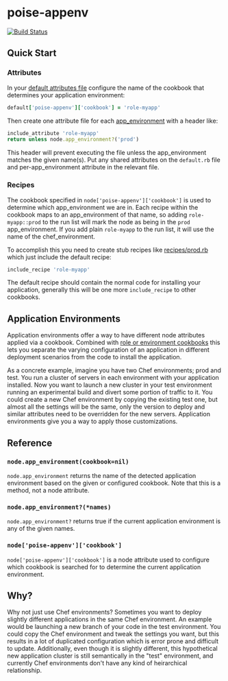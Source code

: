 poise-appenv
=============

[![Build Status](https://travis-ci.org/poise/poise-appenv.png?branch=master)](https://travis-ci.org/poise/poise-appenv)

Quick Start
-----------

### Attributes

In your [default attributes file](test/cookbooks/poise-appenv_test/attributes/default.rb#L19)
configure the name of the cookbook that determines your application environment:

```ruby
default['poise-appenv']['cookbook'] = 'role-myapp'
```

Then create one attribute file for each [app_environment](test/cookbooks/poise-appenv_test/attributes/prod.rb#L19-L20)
with a header like:

```ruby
include_attribute 'role-myapp'
return unless node.app_environment?('prod')
```

This header will prevent executing the file unless the app_environment
matches the given name(s). Put any shared attributes on the `default.rb` file
and per-app_environment attribute in the relevant file.

### Recipes

The cookbook specified in `node['poise-appenv']['cookbook']` is used to determine
which app_environment we are in. Each recipe within the cookbook maps to an
app_environment of that name, so adding `role-myapp::prod` to the run list
will mark the node as being in the `prod` app_environment. If you add plain
`role-myapp` to the run list, it will use the name of the chef_environment.

To accomplish this you need to create stub recipes like [recipes/prod.rb](test/cookbooks/poise-appenv_test/recipes/prod.rb)
which just include the default recipe:

```ruby
include_recipe 'role-myapp'
```

The default recipe should contain the normal code for installing your application,
generally this will be one more `include_recipe` to other cookbooks.

Application Environments
------------------------

Application environments offer a way to have different node attributes applied
via a cookbook. Combined with [role or environment cookbooks](http://vialstudios.logdown.com/posts/166848-the-environment-cookbook-pattern)
this lets you separate the varying configuration of an application in different
deployment scenarios from the code to install the application.

As a concrete example, imagine you have two Chef environments; prod and test.
You run a cluster of servers in each environment with your application installed.
Now you want to launch a new cluster in your test environment running an
experimental build and divert some portion of traffic to it. You could create
a new Chef environment by copying the existing test one, but almost all the
settings will be the same, only the version to deploy and similar attributes
need to be overridden for the new servers. Application environments give you
a way to apply those customizations.

Reference
---------

### `node.app_environment(cookbook=nil)`

`node.app_environment` returns the name of the detected application environment
based on the given or configured cookbook. Note that this is a method, not a
node attribute.

### `node.app_environment?(*names)`

`node.app_environment?` returns true if the current application environment
is any of the given names.

### `node['poise-appenv']['cookbook']`

`node['poise-appenv']['cookbook']` is a node attribute used to configure which
cookbook is searched for to determine the current application environment.

Why?
----

Why not just use Chef environments? Sometimes you want to deploy slightly
different applications in the same Chef environment. An example would be
launching a new branch of your code in the test environment. You could copy the
Chef environment and tweak the settings you want, but this results in a lot of
duplicated configuration which is error prone and difficult to update.
Additionally, even though it is slightly different, this hypothetical new
application cluster is still semantically in the "test" environment, and
currently Chef environments don't have any kind of heirarchical relationship.
